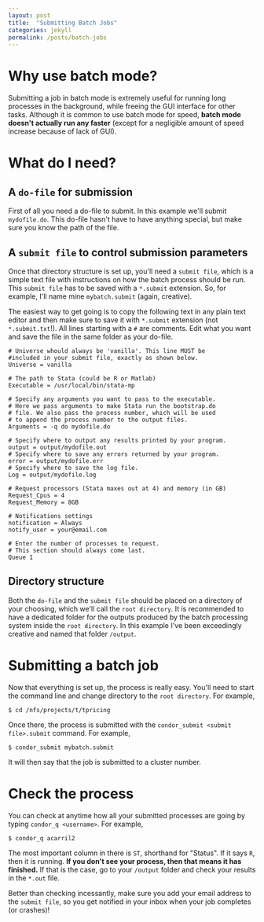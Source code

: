 ```yaml
---
layout: post
title:  "Submitting Batch Jobs"
categories: jekyll
permalink: /posts/batch-jobs
---
```


# Why use batch mode?

Submitting a job in batch mode is extremely useful for running long processes in the background, while freeing the GUI interface for other tasks. Although it is common to use batch mode for speed, **batch mode doesn't actually run any faster** (except for a negligible amount of speed increase because of lack of GUI).

# What do I need?

## A `do-file` for submission

First of all you need a do-file to submit. In this example we'll submit `mydofile.do`. This do-file hasn't have to have anything special, but make sure you know the path of the file.

## A `submit file` to control submission parameters

Once that directory structure is set up, you'll need a `submit file`, which is a simple text file with instructions on how the batch process should be run. This `submit file` has to be saved with a `*.submit` extension. So, for example, I'll name mine `mybatch.submit` (again, creative).

The easiest way to get going is to copy the following text in any plain text editor and then make sure to save it with `*.submit` extension (not `*.submit.txt`!). All lines starting with a `#` are comments. Edit what you want and save the file in the same folder as your do-file.

```
# Universe whould always be 'vanilla'. This line MUST be
#included in your submit file, exactly as shown below.
Universe = vanilla

# The path to Stata (could be R or Matlab)
Executable = /usr/local/bin/stata-mp

# Specify any arguments you want to pass to the executable.
# Here we pass arguments to make Stata run the bootstrap.do
# file. We also pass the process number, which will be used
# to append the process number to the output files.
Arguments = -q do mydofile.do

# Specify where to output any results printed by your program.
output = output/mydofile.out
# Specify where to save any errors returned by your program.
error = output/mydofile.err
# Specify where to save the log file.
Log = output/mydofile.log

# Request processors (Stata maxes out at 4) and memory (in GB)
Request_Cpus = 4
Request_Memory = 8GB

# Notifications settings
notification = Always
notify_user = your@email.com

# Enter the number of processes to request.
# This section should always come last.
Queue 1
```

## Directory structure

Both the `do-file` and the `submit file` should be placed on a directory of your choosing, which we'll call the `root directory`. It is recommended to have a dedicated folder for the outputs produced by the batch processing system inside the `root directory`. In this example I've been exceedingly creative and named that folder `/output`.

# Submitting a batch job

Now that everything is set up, the process is really easy. You'll need to start the command line and change directory to the `root directory`. For example,

````
$ cd /nfs/projects/t/tpricing
````

Once there, the process is submitted with the `condor_submit <submit file>.submit` command. For example,

````
$ condor_submit mybatch.submit
````

It will then say that the job is submitted to a cluster number.

# Check the process

You can check at anytime how all your submitted processes are going by typing `condor_q <username>`. For example,

````
$ condor_q acarril2
````
The most important column in there is `ST`, shorthand for "Status". If it says `R`, then it is running. **If you don't see your process, then that means it has finished.** If that is the case, go to your `/output` folder and check your results in the `*.out` file.

Better than checking incessantly, make sure you add your email address to the `submit file`, so you get notified in your inbox when your job completes (or crashes)!
